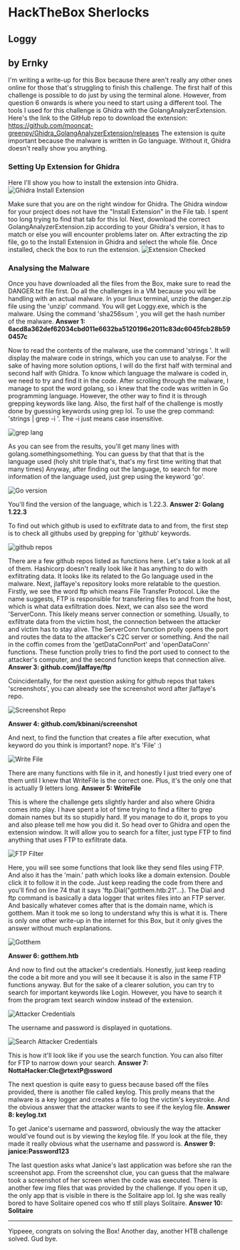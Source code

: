 # HackTheBox Sherlocks
## Loggy
by Ernky
---


I'm writing a write-up for this Box because there aren't really any other ones online for those that's struggling to finish this challenge.
The first half of this challenge is possible to do just by using the terminal alone. However, from question 6 onwards is where you need to start using a different tool.
The tools I used for this challenge is Ghidra with the GolangAnalyzerExtension. Here's the link to the GitHub repo to download the extension:
https://github.com/mooncat-greenpy/Ghidra_GolangAnalyzerExtension/releases
The extension is quite important because the malware is written in Go language. Without it, Ghidra doesn't really show you anything. 

### Setting Up Extension for Ghidra
Here I'll show you how to install the extension into Ghidra.
![Ghidra Install Extension](imgs/ghidrainstall.png)

Make sure that you are on the right window for Ghidra. The Ghidra window for your project does not have the "Install Extension" in the File tab. 
I spent too long trying to find that tab for this lol. 
Next, download the correct GolangAnalyzerExtension.zip according to your Ghidra's version, it has to match or else you will encounter problems later on.
After extracting the zip file, go to the Install Extension in Ghidra and select the whole file. Once installed, check the box to run the extension.
![Extension Checked](imgs/golang.png)


### Analysing the Malware
Once you have downloaded all the files from the Box, make sure to read the DANGER.txt file first. Do all the challenges in a VM because you will be handling with an actual malware.
In your linux terminal, unzip the danger.zip file using the 'unzip' command. You will get Loggy.exe, which is the malware. Using the command 'sha256sum <filename>', you will get the hash number of the malware.
**Answer 1: 6acd8a362def62034cbd011e6632ba5120196e2011c83dc6045fcb28b590457c**

Now to read the contents of the malware, use the command 'strings <filename>'. It will display the malware code in strings, which you can use to analyse. For the sake of having more solution options, I will do the first half with terminal and second half with Ghidra.
To know which language the malware is coded in, we need to try and find it in the code. After scrolling through the malware, I manage to spot the word golang, so i knew that the code was written in Go programming language. However, the other way to find it is through grepping keywords like lang. Also, the first half of the challenge is mostly done by guessing keywords using grep lol.
To use the grep command: 'strings <filename> | grep -i <keyword>'. The -i just means case insensitive.

![grep lang](imgs/greplang.png)

As you can see from the results, you'll get many lines with golang.somethingsomething. You can guess by that that that is the language used (holy shit triple that's, that's my first time writing that that many times)
Anyway, after finding out the language, to search for more information of the language used, just grep using the keyword 'go'.

![Go version](imgs/gover.png)

You'll find the version of the language, which is 1.22.3.
**Answer 2: Golang 1.22.3**


To find out which github is used to exfiltrate data to and from, the first step is to check all githubs used by grepping for 'github' keywords.

![github repos](imgs/githubftp.png)

There are a few github repos listed as functions here. Let's take a look at all of them. Hashicorp doesn't really look like it has anything to do with exfiltrating data. It looks like its related to the Go language used in the malware.
Next, jlaffaye's repository looks more relatable to the question. Firstly, we see the word ftp which means File Transfer Protocol. Like the name suggests, FTP is responsible for transfering files to and from the host, which is what data exfiltration does. Next, we can also see the word 'ServerConn. This likely means server connection or something. Usually, to exfiltrate data from the victim host, the connection between the attacker and victim has to stay alive. The ServerConn function prolly opens the port and routes the data to the attacker's C2C server or something.
And the nail in the coffin comes from the 'getDataConnPort' and 'openDataConn' functions. These function prolly tries to find the port used to connect to the attacker's computer, and the second function keeps that connection alive.
**Answer 3: github.com/jlaffaye/ftp**


Coincidentally, for the next question asking for github repos that takes 'screenshots', you can already see the screenshot word after jlaffaye's repo.

![Screenshot Repo](imgs/screenshot.png)

**Answer 4: github.com/kbinani/screenshot**


And next, to find the function that creates a file after execution, what keyword do you think is important? nope. It's 'File' :)

![Write File](imgs/writefile.png)

There are many functions with file in it, and honestly I just tried every one of them until I knew that WriteFile is the correct one. Plus, it's the only one that is actually 9 letters long.
**Answer 5: WriteFile**


This is where the challenge gets slightly harder and also where Ghidra comes into play. I have spent a lot of time trying to find a filter to grep domain names but its so stupidly hard. If you manage to do it, props to you and also please tell me how you did it.
So head over to Ghidra and open the extension window. It will allow you to search for a filter, just type FTP to find anything that uses FTP to exfiltrate data.

![FTP Filter](imgs/mainftp.png)

Here, you will see some functions that look like they send files using FTP. And also it has the 'main.' path which looks like a domain extension. Double click it to follow it in the code.
Just keep reading the code from there and you'll find on line 74 that it says 'ftp.Dial("gotthem.htb:21"...). The Dial and ftp command is basically a data logger that writes files into an FTP server. And basically whatever comes after that is the domain name, which is gotthem. Man it took me so long to understand why this is what it is. There is only one other write-up in the internet for this Box, but it only gives the answer without much explanations.

![Gotthem](imgs/gotthem.png)

**Answer 6: gotthem.htb**


And now to find out the attacker's credentials. Honestly, just keep reading the code a bit more and you will see it because it is also in the same FTP functions anyway. But for the sake of a clearer solution, you can try to search for important keywords like Login. However, you have to search it from the program text search window instead of the extension. 

![Attacker Credentials](imgs/login.png)

The username and password is displayed in quotations. 

![Search Attacker Credentials](imgs/loginfilter.png)

This is how it'll look like if you use the search function. You can also filter for FTP to narrow down your search.
**Answer 7: NottaHacker:Cle@rtextP@ssword**


The next question is quite easy to guess because based off the files provided, there is another file called keylog. This prolly means that the malware is a key logger and creates a file to log the victim's keystroke. And the obvious answer that the attacker wants to see if the keylog file.
**Answer 8: keylog.txt**


To get Janice's username and password, obviously the way the attacker would've found out is by viewing the keylog file. If you look at the file, they made it really obvious what the username and password is.
**Answer 9: janice:Password123**


The last question asks what Janice's last application was before she ran the screenshot app. From the screenshot clue, you can guess that the malware took a screenshot of her screen when the code was executed. There is another few img files that was provided by the challenge. If you open it up, the only app that is visible in there is the Solitaire app lol. Ig she was really bored to have Solitaire opened cos who tf still plays Solitaire.
**Answer 10: Solitaire**

---

Yippeee, congrats on solving the Box! Another day, another HTB challenge solved. Gud bye.
